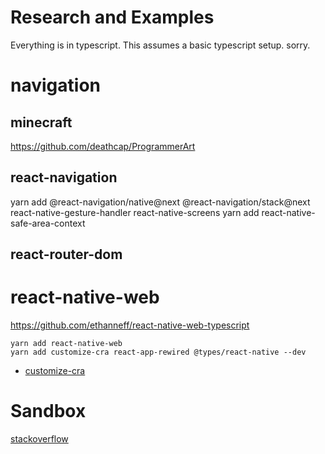 # Research and Examples

Everything is in typescript. This assumes a basic typescript setup. sorry.

# navigation

## minecraft
https://github.com/deathcap/ProgrammerArt


## react-navigation


yarn add @react-navigation/native@next @react-navigation/stack@next react-native-gesture-handler react-native-screens
yarn add react-native-safe-area-context

## react-router-dom


# react-native-web

https://github.com/ethanneff/react-native-web-typescript

```
yarn add react-native-web
yarn add customize-cra react-app-rewired @types/react-native --dev
```

* [customize-cra](https://github.com/arackaf/customize-cra)

# Sandbox

[stackoverflow](https://stackoverflow.com/questions/22506026/how-to-safely-run-user-supplied-javascript-code-inside-the-browser)
